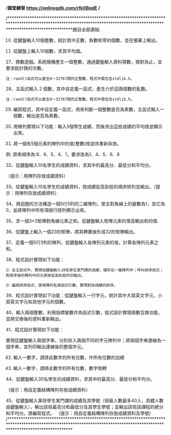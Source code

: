 /****************************************************************************************************************************************************************************課堂練習
https://onlinegdb.com/rfk0BqdE
/****************************************************************************************************************************************************************************



/****************************************************************************************************************************************************************************題目全部連結:



10. 從鍵盤輸入10個整數，統計其中正數、負數和零的個數，並在螢幕上輸出。

12. 從鍵盤上輸入10個數，求其平均值。


27、猜數遊戲。系統隨機產生一個整數，通過鍵盤輸入資料猜數，猜對為止，並要求統計猜的次數。

	注：rand()函式可以產生0～32767間的正整數，程式中需包含stdlib.h。

28、主函式輸入 2 個數，其中自定義一函式，產生介於這兩個數的亂數。

	注：rand()函式可以產生0～32767間的正整數，程式中需包含stdlib.h。


29. 編寫程式，其中自定義一函式，用來判斷一個整數是否為素數，主函式輸入一個數，輸出是否為素數。


30. 用陣列實現以下功能：輸入5個學生成績，而後求出這些成績的平均值並顯示出來。

31. 將一個有5個元素的陣列中的值(整數)按逆序重新存放。

   例: 原來順序為:8、6、5、4、1，要求改為1、4、5、6、8

32、從鍵盤輸入10名學生的成績資料，求其中的最高分、最低分和平均分。

   （提示：用陣列存放成績資料）

33、從鍵盤輸入10名學生的成績資料，按成績從高到低的順序排列並輸出。（提示：用陣列存放成績資料）


34、用迴圈的方法構造一個5行5列的二維陣列，使主對角線上的變數為1，其它為0，並將陣列中所有項按行按列顯示出來。

35、求一個3×3矩陣對角線元素之和。從鍵盤輸入矩陣元素的值並輸出和的值.

36、從鍵盤上輸入一個23的矩陣，將其轉置後形成32的矩陣輸出。

37、定義一個5行3列的陣列，從鍵盤輸入各陣列元素的值，計算各陣列元素之和。

38、程式設計實現如下功能：

	1）在主函式中，實現從鍵盤輸入10名學生某門課的成績，儲存在一維陣列中；呼叫排序函式；對排序後的陣列中的元素按從高到低列印輸出。

	2）編寫排序函式，使用陣列名做函式引數，實現對該成績的排序。

39、程式設計實現如下功能：從鍵盤輸入一行字元，統計其中大寫英文字元，小寫英文字元和其他字元的個數。

40、輸入兩個整數，利用指標變數作為函式引數，程式設計實現兩數互換功能，並將交換後的資料重新輸出。

41、程式設計實現如下功能：

實現從鍵盤輸入兩個字串，分別存入兩個不同的字元陣列中；將兩個字串連線為一個字串，並列印輸出連線後的整個字元。

42. 輸入一數字，請將此數字的所有位數，作所有位數的加總

43. 輸入一數字，請將此數字的所有位數，數字倒轉

44、從鍵盤輸入30名學生的成績資料，求其中的最高分、最低分和平均分。

（提示：用自定義結構陣列存放成績資料）

45、從鍵盤輸入某班學生某門課的成績及其學號（班級人數最多40人，具體人數由鍵盤輸入），輸出該班最高分和最低分及其學生學號；並輸出該班該課程的總分和平均分。請編寫程式。
（提示：用自定義結構陣列存放成績資料及學號）
/****************************************************************************************************************************************************************************
